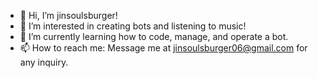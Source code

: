 - 👋 Hi, I’m jinsoulsburger!
- 👀 I’m interested in creating bots and listening to music!
- 🌱 I’m currently learning how to code, manage, and operate a bot.
- 📫 How to reach me: Message me at jinsoulsburger06@gmail.com for any inquiry.

<!---
jinsoulsburger/jinsoulsburger is a ✨ special ✨ repository because its `README.md` (this file) appears on your GitHub profile.
You can click the Preview link to take a look at your changes.
--->
